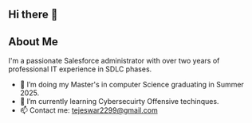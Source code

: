## Hi there 👋

## About Me
I'm a passionate Salesforce administrator with over two years of professional IT experience in SDLC phases.

- 🔭 I’m doing my Master's in computer Science graduating in Summer 2025.
- 🌱 I’m currently learning Cybersecuirty Offensive techinques.
- 📫 Contact me: tejeswar2299@gmail.com
